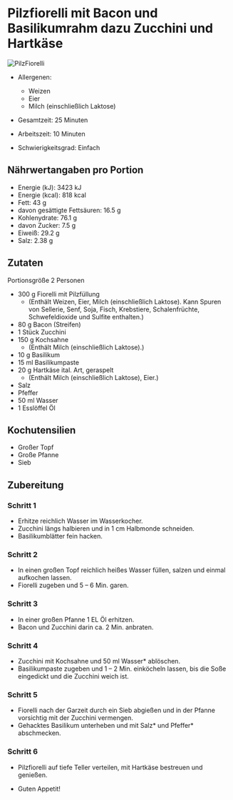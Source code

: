 # Pilzfiorelli mit Bacon und Basilikumrahm dazu Zucchini und Hartkäse

![PilzFiorelli](img/HF200122_R13_W11_DE_R2584-1_Main_OH_classic_low-4340c785.avif)

- Allergenen:
    - Weizen
    - Eier
    - Milch (einschließlich Laktose)

- Gesamtzeit: 25 Minuten
- Arbeitszeit: 10 Minuten
- Schwierigkeitsgrad: Einfach

## Nährwertangaben pro Portion
- Energie (kJ): 3423 kJ
- Energie (kcal): 818 kcal
- Fett: 43 g
- davon gesättigte Fettsäuren: 16.5 g
- Kohlenydrate: 76.1 g
- davon Zucker: 7.5 g
- Eiweiß: 29.2 g
- Salz: 2.38 g

## Zutaten
Portionsgröße 2 Personen

- 300 g Fiorelli mit Pilzfüllung
    - (Enthält Weizen, Eier, Milch (einschließlich Laktose). Kann Spuren von Sellerie, Senf, Soja, Fisch, Krebstiere, Schalenfrüchte, Schwefeldioxide und Sulfite enthalten.)
- 80 g Bacon (Streifen)
- 1 Stück Zucchini
- 150 g Kochsahne
    - (Enthält Milch (einschließlich Laktose).)
- 10 g Basilikum
- 15 ml Basilikumpaste
- 20 g Hartkäse ital. Art, geraspelt
    - (Enthält Milch (einschließlich Laktose), Eier.)
- Salz
- Pfeffer
- 50 ml Wasser
- 1 Esslöffel Öl

## Kochutensilien
- Großer Topf
- Große Pfanne
- Sieb

## Zubereitung
### Schritt 1
- Erhitze reichlich Wasser im Wasserkocher.
- Zucchini längs halbieren und in 1 cm Halbmonde schneiden.
- Basilikumblätter fein hacken.

### Schritt 2
- In einen großen Topf reichlich heißes Wasser füllen, salzen und einmal aufkochen lassen.
- Fiorelli zugeben und 5 – 6 Min. garen.

### Schritt 3
- In einer großen Pfanne 1 EL Öl erhitzen.
- Bacon und Zucchini darin ca. 2 Min. anbraten.

### Schritt 4
- Zucchini mit Kochsahne und 50 ml Wasser* ablöschen.
- Basilikumpaste zugeben und 1 – 2 Min. einköcheln lassen, bis die Soße eingedickt und die Zucchini weich ist.

### Schritt 5
- Fiorelli nach der Garzeit durch ein Sieb abgießen und in der Pfanne vorsichtig mit der Zucchini vermengen.
- Gehacktes Basilikum unterheben und mit Salz* und Pfeffer* abschmecken.

### Schritt 6
- Pilzfiorelli auf tiefe Teller verteilen, mit Hartkäse bestreuen und genießen.

- Guten Appetit!
